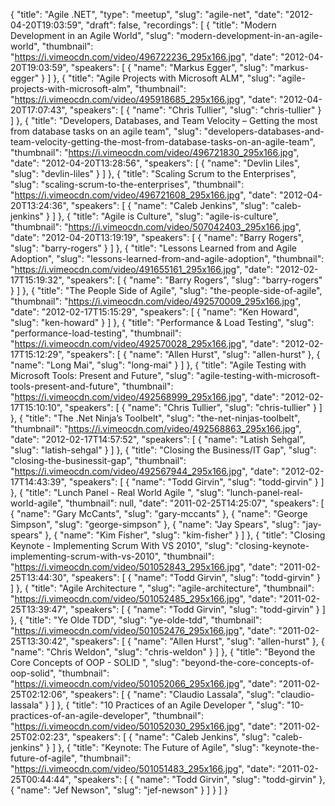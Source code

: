 {
  "title": "Agile .NET",
  "type": "meetup",
  "slug": "agile-net",
  "date": "2012-04-20T19:03:59",
  "draft": false,
  "recordings": [
    {
      "title": "Modern Development in an Agile World",
      "slug": "modern-development-in-an-agile-world",
      "thumbnail": "https://i.vimeocdn.com/video/496722236_295x166.jpg",
      "date": "2012-04-20T19:03:59",
      "speakers": [
        {
          "name": "Markus Egger",
          "slug": "markus-egger"
        }
      ]
    },
    {
      "title": "Agile Projects with Microsoft ALM",
      "slug": "agile-projects-with-microsoft-alm",
      "thumbnail": "https://i.vimeocdn.com/video/495918685_295x166.jpg",
      "date": "2012-04-20T17:07:43",
      "speakers": [
        {
          "name": "Chris Tullier",
          "slug": "chris-tullier"
        }
      ]
    },
    {
      "title": "Developers, Databases, and Team Velocity – Getting the most from database tasks on an agile team",
      "slug": "developers-databases-and-team-velocity-getting-the-most-from-database-tasks-on-an-agile-team",
      "thumbnail": "https://i.vimeocdn.com/video/496721830_295x166.jpg",
      "date": "2012-04-20T13:28:56",
      "speakers": [
        {
          "name": "Devlin Liles",
          "slug": "devlin-liles"
        }
      ]
    },
    {
      "title": "Scaling Scrum to the Enterprises",
      "slug": "scaling-scrum-to-the-enterprises",
      "thumbnail": "https://i.vimeocdn.com/video/496721608_295x166.jpg",
      "date": "2012-04-20T13:24:36",
      "speakers": [
        {
          "name": "Caleb Jenkins",
          "slug": "caleb-jenkins"
        }
      ]
    },
    {
      "title": "Agile is Culture",
      "slug": "agile-is-culture",
      "thumbnail": "https://i.vimeocdn.com/video/507042403_295x166.jpg",
      "date": "2012-04-20T13:19:19",
      "speakers": [
        {
          "name": "Barry Rogers",
          "slug": "barry-rogers"
        }
      ]
    },
    {
      "title": "Lessons Learned from and Agile Adoption",
      "slug": "lessons-learned-from-and-agile-adoption",
      "thumbnail": "https://i.vimeocdn.com/video/491655161_295x166.jpg",
      "date": "2012-02-17T15:19:32",
      "speakers": [
        {
          "name": "Barry Rogers",
          "slug": "barry-rogers"
        }
      ]
    },
    {
      "title": "The People Side of Agile",
      "slug": "the-people-side-of-agile",
      "thumbnail": "https://i.vimeocdn.com/video/492570009_295x166.jpg",
      "date": "2012-02-17T15:15:29",
      "speakers": [
        {
          "name": "Ken Howard",
          "slug": "ken-howard"
        }
      ]
    },
    {
      "title": "Performance & Load Testing",
      "slug": "performance-load-testing",
      "thumbnail": "https://i.vimeocdn.com/video/492570028_295x166.jpg",
      "date": "2012-02-17T15:12:29",
      "speakers": [
        {
          "name": "Allen Hurst",
          "slug": "allen-hurst"
        },
        {
          "name": "Long Mai",
          "slug": "long-mai"
        }
      ]
    },
    {
      "title": "Agile Testing with Microsoft Tools: Present and Future",
      "slug": "agile-testing-with-microsoft-tools-present-and-future",
      "thumbnail": "https://i.vimeocdn.com/video/492568999_295x166.jpg",
      "date": "2012-02-17T15:10:10",
      "speakers": [
        {
          "name": "Chris Tullier",
          "slug": "chris-tullier"
        }
      ]
    },
    {
      "title": "The .Net Ninja’s Toolbelt",
      "slug": "the-net-ninjas-toolbelt",
      "thumbnail": "https://i.vimeocdn.com/video/492568863_295x166.jpg",
      "date": "2012-02-17T14:57:52",
      "speakers": [
        {
          "name": "Latish Sehgal",
          "slug": "latish-sehgal"
        }
      ]
    },
    {
      "title": "Closing the Business/IT Gap",
      "slug": "closing-the-businessit-gap",
      "thumbnail": "https://i.vimeocdn.com/video/492567944_295x166.jpg",
      "date": "2012-02-17T14:43:39",
      "speakers": [
        {
          "name": "Todd Girvin",
          "slug": "todd-girvin"
        }
      ]
    },
    {
      "title": "Lunch Panel - Real World Agile ",
      "slug": "lunch-panel-real-world-agile",
      "thumbnail": null,
      "date": "2011-02-25T14:25:07",
      "speakers": [
        {
          "name": "Gary McCants",
          "slug": "gary-mccants"
        },
        {
          "name": "George Simpson",
          "slug": "george-simpson"
        },
        {
          "name": "Jay Spears",
          "slug": "jay-spears"
        },
        {
          "name": "Kim Fisher",
          "slug": "kim-fisher"
        }
      ]
    },
    {
      "title": "Closing Keynote - Implementing Scrum With VS 2010",
      "slug": "closing-keynote-implementing-scrum-with-vs-2010",
      "thumbnail": "https://i.vimeocdn.com/video/501052843_295x166.jpg",
      "date": "2011-02-25T13:44:30",
      "speakers": [
        {
          "name": "Todd Girvin",
          "slug": "todd-girvin"
        }
      ]
    },
    {
      "title": "Agile Architecture ",
      "slug": "agile-architecture",
      "thumbnail": "https://i.vimeocdn.com/video/501052485_295x166.jpg",
      "date": "2011-02-25T13:39:47",
      "speakers": [
        {
          "name": "Todd Girvin",
          "slug": "todd-girvin"
        }
      ]
    },
    {
      "title": "Ye Olde TDD",
      "slug": "ye-olde-tdd",
      "thumbnail": "https://i.vimeocdn.com/video/501052476_295x166.jpg",
      "date": "2011-02-25T13:30:42",
      "speakers": [
        {
          "name": "Allen Hurst",
          "slug": "allen-hurst"
        },
        {
          "name": "Chris Weldon",
          "slug": "chris-weldon"
        }
      ]
    },
    {
      "title": "Beyond the Core Concepts of OOP - SOLID ",
      "slug": "beyond-the-core-concepts-of-oop-solid",
      "thumbnail": "https://i.vimeocdn.com/video/501052066_295x166.jpg",
      "date": "2011-02-25T02:12:06",
      "speakers": [
        {
          "name": "Claudio Lassala",
          "slug": "claudio-lassala"
        }
      ]
    },
    {
      "title": "10 Practices of an Agile Developer ",
      "slug": "10-practices-of-an-agile-developer",
      "thumbnail": "https://i.vimeocdn.com/video/501052030_295x166.jpg",
      "date": "2011-02-25T02:02:23",
      "speakers": [
        {
          "name": "Caleb Jenkins",
          "slug": "caleb-jenkins"
        }
      ]
    },
    {
      "title": "Keynote: The Future of Agile",
      "slug": "keynote-the-future-of-agile",
      "thumbnail": "https://i.vimeocdn.com/video/501051483_295x166.jpg",
      "date": "2011-02-25T00:44:44",
      "speakers": [
        {
          "name": "Todd Girvin",
          "slug": "todd-girvin"
        },
        {
          "name": "Jef Newson",
          "slug": "jef-newson"
        }
      ]
    }
  ]
}